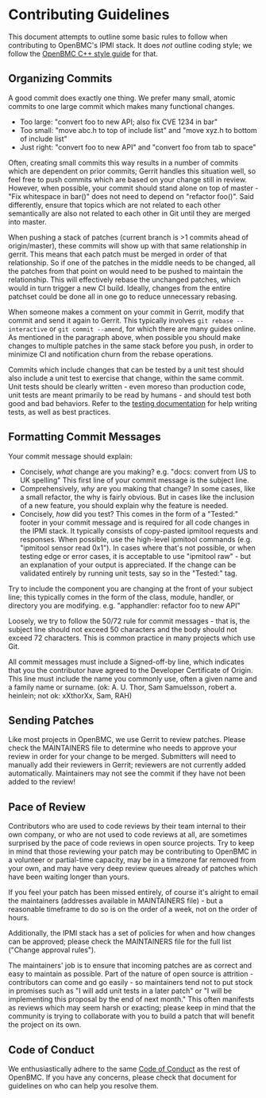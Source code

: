 # Contributing Guidelines

This document attempts to outline some basic rules to follow when contributing
to OpenBMC's IPMI stack. It does *not* outline coding style; we follow the
[OpenBMC C++ style guide](https://github.com/openbmc/docs/blob/master/cpp-style-and-conventions)
for that.

## Organizing Commits

A good commit does exactly one thing. We prefer many small, atomic commits to
one large commit which makes many functional changes.
 - Too large: "convert foo to new API; also fix CVE 1234 in bar"
 - Too small: "move abc.h to top of include list" and "move xyz.h to bottom of
   include list"
 - Just right: "convert foo to new API" and "convert foo from tab to space"

Often, creating small commits this way results in a number of commits which are
dependent on prior commits; Gerrit handles this situation well, so feel free to
push commits which are based on your change still in review. However, when
possible, your commit should stand alone on top of master - "Fix whitespace in
bar()" does not need to depend on "refactor foo()". Said differently, ensure
that topics which are not related to each other semantically are also not
related to each other in Git until they are merged into master.

When pushing a stack of patches (current branch is >1 commits ahead of
origin/master), these commits will show up with that same relationship in
gerrit. This means that each patch must be merged in order of that relationship.
So if one of the patches in the middle needs to be changed, all the patches from
that point on would need to be pushed to maintain the relationship. This will
effectively rebase the unchanged patches, which would in turn trigger a new CI
build. Ideally, changes from the entire patchset could be done all in one go to
reduce unnecessary rebasing.

When someone makes a comment on your commit in Gerrit, modify that commit and
send it again to Gerrit. This typically involves `git rebase --interactive` or
`git commit --amend`, for which there are many guides online. As mentioned in
the paragraph above, when possible you should make changes to multiple patches
in the same stack before you push, in order to minimize CI and notification
churn from the rebase operations.

Commits which include changes that can be tested by a unit test should also
include a unit test to exercise that change, within the same commit. Unit tests
should be clearly written - even moreso than production code, unit tests are
meant primarily to be read by humans - and should test both good and bad
behaviors. Refer to the
[testing documentation](https://github.com/openbmc/phosphor-host-ipmid/blob/master/docs/testing.md)
for help writing tests, as well as best practices.

## Formatting Commit Messages

Your commit message should explain:

 - Concisely, *what* change are you making? e.g. "docs: convert from US to UK
   spelling" This first line of your commit message is the subject line.
 - Comprehensively, *why* are you making that change? In some cases, like a
   small refactor, the why is fairly obvious. But in cases like the inclusion of
   a new feature, you should explain why the feature is needed.
 - Concisely, *how* did you test? This comes in the form of a "Tested:" footer
   in your commit message and is required for all code changes in the IPMI
   stack. It typically consists of copy-pasted ipmitool requests and responses.
   When possible, use the high-level ipmitool commands (e.g. "ipmitool sensor
   read 0x1"). In cases where that's not possible, or when testing edge or error
   cases, it is acceptable to use "ipmitool raw" - but an explanation of your
   output is appreciated. If the change can be validated entirely by running
   unit tests, say so in the "Tested:" tag.

Try to include the component you are changing at the front of your subject line;
this typically comes in the form of the class, module, handler, or directory you
are modifying. e.g. "apphandler: refactor foo to new API"

Loosely, we try to follow the 50/72 rule for commit messages - that is, the
subject line should not exceed 50 characters and the body should not exceed 72
characters. This is common practice in many projects which use Git.

All commit messages must include a Signed-off-by line, which indicates that you
the contributor have agreed to the Developer Certificate of Origin. This line
must include the name you commonly use, often a given name and a family name or
surname. (ok: A. U. Thor, Sam Samuelsson, robert a. heinlein; not ok:
xXthorXx, Sam, RAH)

## Sending Patches

Like most projects in OpenBMC, we use Gerrit to review patches. Please check
the MAINTAINERS file to determine who needs to approve your review in order for
your change to be merged. Submitters will need to manually add their reviewers
in Gerrit; reviewers are not currently added automatically. Maintainers may not
see the commit if they have not been added to the review!

## Pace of Review

Contributors who are used to code reviews by their team internal to their own
company, or who are not used to code reviews at all, are sometimes surprised by
the pace of code reviews in open source projects. Try to keep in mind that those
reviewing your patch may be contributing to OpenBMC in a volunteer or
partial-time capacity, may be in a timezone far removed from your own, and may
have very deep review queues already of patches which have been waiting longer
than yours.

If you feel your patch has been missed entirely, of course it's
alright to email the maintainers (addresses available in MAINTAINERS file) - but
a reasonable timeframe to do so is on the order of a week, not on the order of
hours.

Additionally, the IPMI stack has a set of policies for when and how changes can
be approved; please check the MAINTAINERS file for the full list ("Change
approval rules").

The maintainers' job is to ensure that incoming patches are as correct and easy
to maintain as possible. Part of the nature of open source is attrition -
contributors can come and go easily - so maintainers tend not to put stock in
promises such as "I will add unit tests in a later patch" or "I will be
implementing this proposal by the end of next month." This often manifests as
reviews which may seem harsh or exacting; please keep in mind that the community
is trying to collaborate with you to build a patch that will benefit the project
on its own.

## Code of Conduct

We enthusiastically adhere to the same
[Code of Conduct](https://github.com/openbmc/docs/blob/master/code-of-conduct.md)
as the rest of OpenBMC. If you have any concerns, please check that document for
guidelines on who can help you resolve them.
